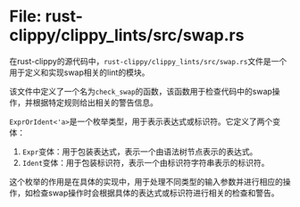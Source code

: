 # File: rust-clippy/clippy_lints/src/swap.rs

在rust-clippy的源代码中，`rust-clippy/clippy_lints/src/swap.rs`文件是一个用于定义和实现swap相关的lint的模块。

该文件中定义了一个名为`check_swap`的函数，该函数用于检查代码中的swap操作，并根据特定规则给出相关的警告信息。

`ExprOrIdent<'a>`是一个枚举类型，用于表示表达式或标识符。它定义了两个变体：

1. `Expr`变体：用于包装表达式，表示一个由语法树节点表示的表达式。
2. `Ident`变体：用于包装标识符，表示一个由标识符字符串表示的标识符。

这个枚举的作用是在具体的实现中，用于处理不同类型的输入参数并进行相应的操作，如检查swap操作时会根据具体的表达式或标识符进行相关的检查和警告。

